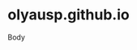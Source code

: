 # olyausp.github.io
<DOCTYPE HTML>
<html>
<head>
<title>Title</title>
</head>
<body>
Body
</body>
</html>

